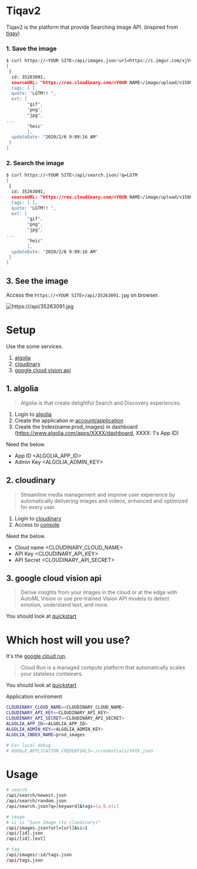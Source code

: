 # Tiqav2
Tiqav2 is the platform that provide Searching Image API.
(inspired from [tiqav](http://dev.tiqav.com/))

### 1. Save the image
```bash
$ curl https://<YOUR SITE>/api/images.json?url=https://i.imgur.com/xjVvv1C.jpg&si=1
[
 {
  id: 35263091,
  sourceURL: "https://res.cloudinary.com/<YOUR NAME>/image/upload/v1580980156/tljq6o8viduq6bx9mdnc.jpg",
  tags: [ ],
  quote: "LGTM!! ",
  ext: [
        "gif",
        "png",
        "jpg",
...
        "heic"
        ],
  updateDate: "2020/2/6 9:09:16 AM"
 }
]
```

### 2. Search the image
```bash
$ curl https://<YOUR SITE>/api/search.json/?q=LGTM
[
 {
  id: 35263091,
  sourceURL: "https://res.cloudinary.com/<YOUR NAME>/image/upload/v1580980156/tljq6o8viduq6bx9mdnc.jpg",
  tags: [ ],
  quote: "LGTM!! ",
  ext: [
        "gif",
        "png",
        "jpg",
...
        "heic"
        ],
  updateDate: "2020/2/6 9:09:16 AM"
 }
]
```

## 3. See the image  
Access the `https://<YOUR SITE>/api/35263091.jpg` on browser.

![https://<YOUR SITE>/api/35263091.jpg](https://i.imgur.com/xjVvv1C.jpg)

# Setup
Use the some services.
1. [algolia](https://www.algolia.com/)
2. [cloudinary](https://cloudinary.com/)
3. [google cloud vision api](https://cloud.google.com/vision/)

## 1. algolia
> Algolia is that create delightful Search and Discovery experiences.

1. Login to [algolia](https://www.algolia.com)
2. Create the application in [account/application](https://www.algolia.com/account/applications)
3. Create the Index(name:prod_images) in dashboard (https://www.algolia.com/apps/XXXX/dashboard, XXXX: 1's App ID)

Need the below.

* App ID <ALGOLIA_APP_ID>
* Admin Key <ALGOLIA_ADMIN_KEY>

## 2. cloudinary
> Streamline media management and improve user experience by automatically delivering images and videos, enhanced and optimized for every user.

1. Login to [cloudinary](https://cloudinary.com/)
2. Access to [console](https://cloudinary.com/console)

Need the below.

* Cloud name <CLOUDINARY_CLOUD_NAME>
* API Key <CLOUDINARY_API_KEY>
* API Secret <CLOUDINARY_API_SECRET>

## 3. google cloud vision api
> Derive insights from your images in the cloud or at the edge with AutoML Vision or use pre-trained Vision API models to detect emotion, understand text, and more.

You should look at [quickstart](https://cloud.google.com/vision/docs/quickstart)

# Which host will you use?

It's the [google cloud run](https://cloud.google.com/run/).
> Cloud Run is a managed compute platform that automatically scales your stateless containers.

You should look at [quickstart](https://cloud.google.com/run/docs/quickstarts/build-and-deploy)

Application enviroment
```bash
CLOUDINARY_CLOUD_NAME=<CLOUDINARY_CLOUD_NAME>
CLOUDINARY_API_KEY=<CLOUDINARY_API_KEY>
CLOUDINARY_API_SECRET=<CLOUDINARY_API_SECRET>
ALGOLIA_APP_ID=<ALGOLIA_APP_ID>
ALGOLIA_ADMIN_KEY=<ALGOLIA_ADMIN_KEY>
ALGOLIA_INDEX_NAME=prod_images

# For local debug
# GOOGLE_APPLICATION_CREDENTIALS=./credentials/XXXX.json 
```

# Usage

```bash
# search
/api/search/newest.json
/api/search/random.json
/api/search.json?q=[keyword]&tags=[a,b,etc]

# image
# si is "Save Image (to cloudinary)"
/api/images.json?url=[url]&si=1
/api/[id].json
/api/[id].[ext]

# tag
/api/images/:id/tags.json
/api/tags.json
```

